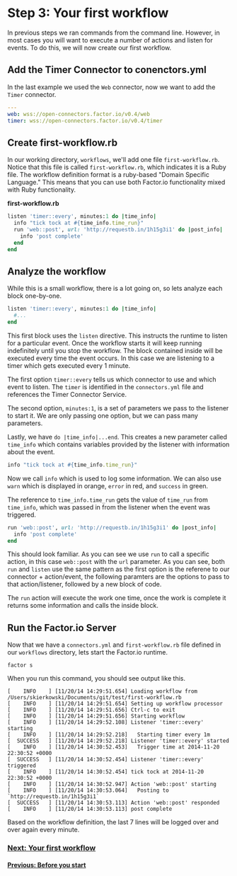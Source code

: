 # Step 3: Your first workflow
In previous steps we ran commands from the command line. However, in most cases you will want to execute a number of actions and listen for events. To do this, we will now create our first workflow.


## Add the Timer Connector to conenctors.yml
In the last example we used the `Web` connector, now we want to add the `Timer` connector.

```yaml
---
web: wss://open-connectors.factor.io/v0.4/web
timer: wss://open-connectors.factor.io/v0.4/timer
```

## Create first-workflow.rb
In our working directory, `workflows`, we'll add one file `first-workflow.rb`. Notice that this file is called `first-workflow.rb`, which indicates it is a Ruby file. The workflow definition format is a ruby-based "Domain Specific Language." This means that you can use both Factor.io functionality mixed with Ruby functionality.

**first-workflow.rb**
```ruby
listen 'timer::every', minutes:1 do |time_info|
  info "tick tock at #{time_info.time_run}"
  run 'web::post', url: 'http://requestb.in/1h15g3i1' do |post_info|
    info 'post complete'
  end
end
```

## Analyze the workflow
While this is a small workflow, there is a lot going on, so lets analyze each block one-by-one.

```ruby
listen 'timer::every', minutes:1 do |time_info|
  #...
end
```

This first block uses the `listen` directive. This instructs the runtime to listen for a particular event. Once the workflow starts it will keep running indefinitely until you stop the workflow. The block contained inside will be executed every time the event occurs. In this case we are listening to a timer which gets executed every 1 minute.

The first option `timer::every` tells us which connector to use and which event to listen. The `timer` is identified in the `connectors.yml` file and references the Timer Connector Service.

The second option, `minutes:1`, is a set of parameters we pass to the listener to start it. We are only passing one option, but we can pass many parameters.

Lastly, we have `do |time_info|...end`. This creates a new parameter called `time_info` which contains variables provided by the listener with information about the event.

```ruby
info "tick tock at #{time_info.time_run}"
```

Now we call `info` which is used to log some information. We can also use `warn` which is displayed in orange, `error` in red, and `success` in green.

The reference to `time_info.time_run` gets the value of `time_run` from `time_info`, which was passed in from the listener when the event was triggered.

```ruby
run 'web::post', url: 'http://requestb.in/1h15g3i1' do |post_info|
  info 'post complete'
end
```
This should look familiar. As you can see we use `run` to call a specific action, in this case `web::post` with the `url` parameter. As you can see, both `run` and `listen` use the same pattern as the first option is the referene to our connector + action/event, the following paramters are the options to pass to that action/listener, followed by a new block of code.

The `run` action will execute the work one time, once the work is complete it returns some information and calls the inside block. 

## Run the Factor.io Server
Now that we have a `connectors.yml` and `first-workflow.rb` file defined in our `workflows` directory, lets start the Factor.io runtime.

```shell
factor s
```

When you run this command, you should see output like this.

```shell
[    INFO    ] [11/20/14 14:29:51.654] Loading workflow from /Users/skierkowski/Documents/git/test/first-workflow.rb
[    INFO    ] [11/20/14 14:29:51.654] Setting up workflow processor
[    INFO    ] [11/20/14 14:29:51.656] Ctrl-c to exit
[    INFO    ] [11/20/14 14:29:51.656] Starting workflow
[    INFO    ] [11/20/14 14:29:52.108] Listener 'timer::every' starting
[    INFO    ] [11/20/14 14:29:52.218]   Starting timer every 1m
[  SUCCESS   ] [11/20/14 14:29:52.218] Listener 'timer::every' started
[    INFO    ] [11/20/14 14:30:52.453]   Trigger time at 2014-11-20 22:30:52 +0000
[  SUCCESS   ] [11/20/14 14:30:52.454] Listener 'timer::every' triggered
[    INFO    ] [11/20/14 14:30:52.454] tick tock at 2014-11-20 22:30:52 +0000
[    INFO    ] [11/20/14 14:30:52.947] Action 'web::post' starting
[    INFO    ] [11/20/14 14:30:53.064]   Posting to `http://requestb.in/1h15g3i1`
[  SUCCESS   ] [11/20/14 14:30:53.113] Action 'web::post' responded
[    INFO    ] [11/20/14 14:30:53.113] post complete
```

Based on the workflow definition, the last 7 lines will be logged over and over again every minute.

### [Next: Your first workflow](/learn/step_4_getting_more_services)
#### [Previous: Before you start](/learn/step_2_your_first_command)